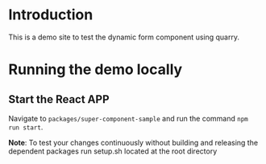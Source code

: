 # Introduction

This is a demo site to test the dynamic form component using quarry. 

# Running the demo locally

## Start the React APP

Navigate to `packages/super-component-sample` and run the command `npm run start`.



**Note**: To test your changes continuously without building and releasing the dependent packages run setup.sh located
at the root directory


